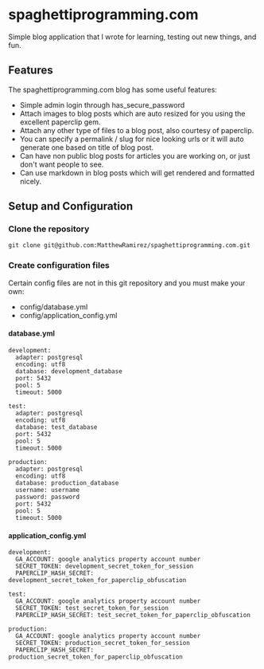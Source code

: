 # spaghettiprogramming.com

Simple blog application that I wrote for learning, testing out new things, and fun.


## Features

The spaghettiprogramming.com blog has some useful features:

* Simple admin login through has_secure_password
* Attach images to blog posts which are auto resized for you using the excellent paperclip gem.
* Attach any other type of files to a blog post, also courtesy of paperclip.
* You can specify a permalink / slug for nice looking urls or it will auto generate one based on title of blog post.
* Can have non public blog posts for articles you are working on, or just don't want people to see.
* Can use markdown in blog posts which will get rendered and formatted nicely.


## Setup and Configuration

### Clone the repository

    git clone git@github.com:MatthewRamirez/spaghettiprogramming.com.git

### Create configuration files
Certain config files are not in this git repository and you must make your own:

* config/database.yml
* config/application_config.yml

#### database.yml
    development:
      adapter: postgresql
      encoding: utf8
      database: development_database
      port: 5432
      pool: 5
      timeout: 5000
    
    test:
      adapter: postgresql
      encoding: utf8
      database: test_database
      port: 5432
      pool: 5
      timeout: 5000
    
    production:
      adapter: postgresql
      encoding: utf8
      database: production_database
      username: username
      password: password
      port: 5432
      pool: 5
      timeout: 5000

#### application_config.yml

    development:
      GA_ACCOUNT: google analytics property account number
      SECRET_TOKEN: development_secret_token_for_session
      PAPERCLIP_HASH_SECRET: development_secret_token_for_paperclip_obfuscation
    
    test:
      GA_ACCOUNT: google analytics property account number
      SECRET_TOKEN: test_secret_token_for_session
      PAPERCLIP_HASH_SECRET: test_secret_token_for_paperclip_obfuscation
    
    production:
      GA_ACCOUNT: google analytics property account number
      SECRET_TOKEN: production_secret_token_for_session
      PAPERCLIP_HASH_SECRET: production_secret_token_for_paperclip_obfuscation
